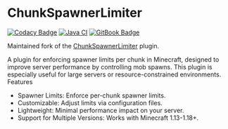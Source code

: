 # ChunkSpawnerLimiter

[![Codacy Badge](https://img.shields.io/codacy/grade/d3eefde107a2471d856542804c4a3016?logo=codacy&style=for-the-badge)](https://app.codacy.com/gh/sarhatabaot/ChunkSpawnerLimiter/dashboard?utm_source=gh&utm_medium=referral&utm_content=&utm_campaign=Badge_grade)
[![Java CI](https://img.shields.io/github/actions/workflow/status/sarhatabaot/chunkspawnerlimiter/gradle.yml?branch=master&logo=github&style=for-the-badge)](https://github.com/sarhatabaot/ChunkSpawnerLimiter/actions/workflows/gradle.yml)
[![GitBook Badge](https://img.shields.io/badge/wiki-BBDDE5?logo=gitbook&logoColor=000&style=for-the-badge)](https://csl.sarhatabaot.net/)

Maintained fork of the [ChunkSpawnerLimiter](https://dev.bukkit.org/projects/chunkspawnerlimiter) plugin.

A plugin for enforcing spawner limits per chunk in Minecraft,
designed to improve server performance by controlling mob spawns.
This plugin is especially useful for large servers or resource-constrained environments.
Features

* Spawner Limits: Enforce per-chunk spawner limits.
* Customizable: Adjust limits via configuration files.
* Lightweight: Minimal performance impact on your server.
* Support for Multiple Versions: Works with Minecraft 1.13-1.18+.